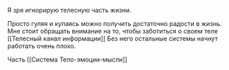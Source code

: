 Я зря игнорирую телесную часть жизни.

Просто гуляя и купаясь можно получить достаточно радости в жизнь. Мне стоит обращать внимание на то, чтобы заботиться о своем теле
[[Телесный канал информации]]
Без него остальные системы начнут работать очень плохо.


Часть [[Система Тело-эмоции-мысли]]